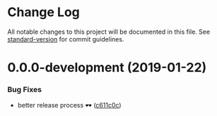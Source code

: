 # Change Log

All notable changes to this project will be documented in this file. See [standard-version](https://github.com/conventional-changelog/standard-version) for commit guidelines.

<a name="0.0.0-development"></a>
# 0.0.0-development (2019-01-22)


### Bug Fixes

* better release process 🕶 ([c611c0c](https://github.com/DrSensor/rollup-plugin-xs/commit/c611c0c))
